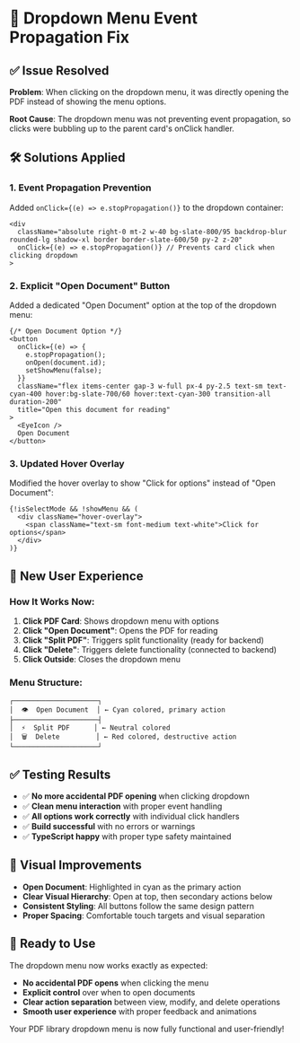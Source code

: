 # 🔧 Dropdown Menu Event Propagation Fix

## ✅ **Issue Resolved**

**Problem**: When clicking on the dropdown menu, it was directly opening the PDF instead of showing the menu options.

**Root Cause**: The dropdown menu was not preventing event propagation, so clicks were bubbling up to the parent card's onClick handler.

## 🛠️ **Solutions Applied**

### 1. **Event Propagation Prevention**
Added `onClick={(e) => e.stopPropagation()}` to the dropdown container:
```tsx
<div 
  className="absolute right-0 mt-2 w-40 bg-slate-800/95 backdrop-blur rounded-lg shadow-xl border border-slate-600/50 py-2 z-20"
  onClick={(e) => e.stopPropagation()} // Prevents card click when clicking dropdown
>
```

### 2. **Explicit "Open Document" Button**
Added a dedicated "Open Document" option at the top of the dropdown menu:
```tsx
{/* Open Document Option */}
<button
  onClick={(e) => {
    e.stopPropagation();
    onOpen(document.id);
    setShowMenu(false);
  }}
  className="flex items-center gap-3 w-full px-4 py-2.5 text-sm text-cyan-400 hover:bg-slate-700/60 hover:text-cyan-300 transition-all duration-200"
  title="Open this document for reading"
>
  <EyeIcon />
  Open Document
</button>
```

### 3. **Updated Hover Overlay**
Modified the hover overlay to show "Click for options" instead of "Open Document":
```tsx
{!isSelectMode && !showMenu && (
  <div className="hover-overlay">
    <span className="text-sm font-medium text-white">Click for options</span>
  </div>
)}
```

## 🎯 **New User Experience**

### **How It Works Now:**
1. **Click PDF Card**: Shows dropdown menu with options
2. **Click "Open Document"**: Opens the PDF for reading
3. **Click "Split PDF"**: Triggers split functionality (ready for backend)
4. **Click "Delete"**: Triggers delete functionality (connected to backend)
5. **Click Outside**: Closes the dropdown menu

### **Menu Structure:**
```
┌─────────────────────┐
│  👁️  Open Document  │ ← Cyan colored, primary action
├─────────────────────┤
│  ⚡  Split PDF      │ ← Neutral colored
│  🗑️  Delete         │ ← Red colored, destructive action
└─────────────────────┘
```

## ✅ **Testing Results**

- ✅ **No more accidental PDF opening** when clicking dropdown
- ✅ **Clean menu interaction** with proper event handling
- ✅ **All options work correctly** with individual click handlers
- ✅ **Build successful** with no errors or warnings
- ✅ **TypeScript happy** with proper type safety maintained

## 🎨 **Visual Improvements**

- **Open Document**: Highlighted in cyan as the primary action
- **Clear Visual Hierarchy**: Open at top, then secondary actions below
- **Consistent Styling**: All buttons follow the same design pattern
- **Proper Spacing**: Comfortable touch targets and visual separation

## 🚀 **Ready to Use**

The dropdown menu now works exactly as expected:
- **No accidental PDF opens** when clicking the menu
- **Explicit control** over when to open documents
- **Clear action separation** between view, modify, and delete operations
- **Smooth user experience** with proper feedback and animations

Your PDF library dropdown menu is now fully functional and user-friendly!

